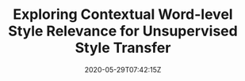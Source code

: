---
title: "Exploring Contextual Word-level Style Relevance for Unsupervised Style Transfer"
authors:
- Chulun Zhou
- Liangyu Chen
- Jiachen Liu
- Xinyan Xiao
- Jinsong Su
- Sheng Guo
- Hua Wu
author_notes:
- 
- 
- 
- 
- "通讯作者"
- 
- 
date: "2020-05-29T07:42:15Z"
publishDate: "2025-05-29T07:42:15Z"
publication_types: [文本生成]
publication: "**In Proc. of ACL 2020.** (CCF-A类)"
---